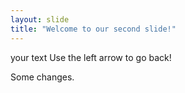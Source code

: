 ```yaml
---
layout: slide
title: "Welcome to our second slide!"
---
```

your text
Use the left arrow to go back!

Some changes.
